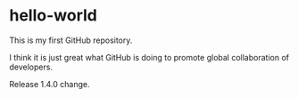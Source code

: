 # hello-world
This is my first GitHub repository.

I think it is just great what GitHub is doing to promote global collaboration of developers.

Release 1.4.0 change.
